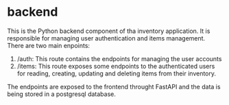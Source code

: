 # backend

This is the Python backend component of tha inventory application. It is responsible for managing user authentication and items management. There are two main enpoints:

1. /auth: This route contains the endpoints for managing the user accounts
2. /items: This route exposes some endpoints to the authenticated users for reading, creating, updating and deleting items from their inventory.

The endpoints are exposed to the frontend throught FastAPI and the data is being stored in a postgresql database.